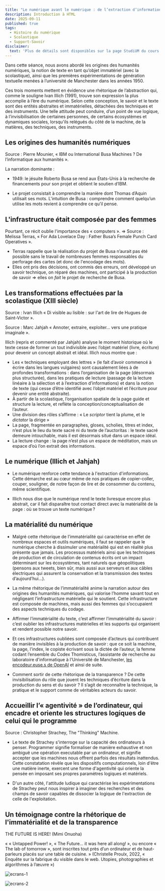 ```yaml
---
title: "Le numérique avant le numérique : de l’extraction d’informations au calcul"
description: Introduction à HTML
date: 2025-09-11
published: true
tags:
  - Histoire du numérique
  - Scolastique
  - Support-Savoir
disclaimer:
  text: 'Plus de détails sont disponibles sur la page StudiUM du cours.'
---
```


Dans cette séance, nous avons abordé les origines des humanités numériques, la notion de texte en tant qu’objet immatériel (avec la scolastique), ainsi que les premières expérimentations de génération textuelle menées à l’université de Manchester dans les années 1950. 

Ces trois moments mettent en évidence une rhétorique de l’abstraction qui, comme le souligne Ivan Illich (1991), trouve son expression la plus accomplie à l’ère du numérique. Selon cette conception, le savoir et le texte sont des entités abstraites et immatérielles, détachées des techniques et des instruments. Une telle attitude peut conduire, d’un point de vue logique, à l’invisibilisation de certaines personnes, de certains écosystèmes et dynamiques sociales, lorsqu'ils relégués du côté de la machine, de la matières, des techniques, des instruments. 

## Les origines des humanités numériques

Source : Pierre Mounier, « IBM ou International Busa Machines ? De l’informatique aux humanités ».

La narration dominante :

- 1949: le jésuite Roberto Busa se rend aux États-Unis à la recherche de financements pour son projet et obtient le soutien d’IBM.

- Le projet consistait à comprendre la manière dont Thomas d’Aquin utilisait ses mots. L'intuition de Busa : comprendre comment quelqu’un utilise les mots revient à comprendre ce qu’il pense.

## L'infrastructure était composée par des femmes

Pourtant, ce récit oublie l'importance des « computers ». => Source : Melissa Terras, « For Ada Lovelace Day&nbsp;: Father Busa’s Female Punch Card Operatives ».

- Terras rappelle que la réalisation du projet de Busa n’aurait pas été possible sans le travail de nombreuses femmes responsables du perforage des cartes (et donc de l'encodage des mots).
- Elles ont pris des décisions, ont commis des erreurs, ont développé un savoir technique, on réparé des machines, ont participé à la production de savoir => elles on _fait_ le projet de recherche de Busa.

## Les transformations effectuées par la scolastique (XIII siècle)

Source : Ivan Illich « Di visible au lisible : sur l'art de lire de Hugues de Saint-Victor ».

Source : Marc Jahjah « Annoter, extraire, exploiter... vers une pratique imaginale ».

Illich (repris et commenté par Jahjah) analyse le moment historique où le texte cesse de former un tout indivisible avec l’objet matériel (livre, écriture) pour devenir un concept abstrait et idéal. Illich nous montre que :  

- Les « techniques employant des lettres » (le fait d’avoir commencé à écrire dans les langues vulgaires) sont causalement liées à de profondes transformations : dans l’organisation de la page (désormais plus structurée), dans les pratiques de lecture (passage de la lecture linéaire à la sélection et à l’extraction d’informations) et dans la notion de texte (qui cesse d’être identifié avec l’objet matériel et l’écriture pour devenir une entité abstraite).
- À partir de la scolastique, l’organisation spatiale de la page guide et structure la lecture, et reflète la conception/conceptualisation de l’auteur.
- Une division des rôles s’affirme : « Le _scriptor_ tient la plume, et le _dictator_ la dirige  »
- La page, fragmentée en paragraphes, gloses, scholies, titres et index, n’est plus le lieu du texte sacré ni du texte de l’auctoritas : le texte sacré demeure intouchable, mais il est désormais situé dans un espace idéal.
- La lecture change : la page n’est plus un espace de méditation, mais un espace d’où l’on extrait des informations.

## Le numérique (Illich et Jahjah)

- Le numérique renforce cette tendance à l'extraction d'informations. Cette démarche est au cœur même de nos pratiques de copier-coller, couper, souligner, de notre façon de lire et de consommer du contenu, même scientifique. 

- Illich nous dise que le numérique rend le texte livresque encore plus abstrait, car il fait disparaître tout contact direct avec la matérialité de la page : où se trouve un texte numérique ?

## La matérialité du numérique

- Malgré cette rhétorique de l’immatérialité qui caractérise en effet de nombreux espaces et outils numériques, il faut se rappeler que le numérique cherche à dissimuler une matérialité qui est en réalité plus présente que jamais. Les processus matériels ainsi que les techniques de production et de circulation de contenus écrits ont un impact déterminant sur les écosystèmes, tant naturels que géopolitiques (pensons aux tweets, bien sûr, mais aussi aux serveurs et aux câbles électriques qui assurent la conservation et la transmission des textes d’aujourd’hui...).

- La même rhétorique de l’immatérialité anime la narration autour des origines des humanités numériques, qui valorise l’homme savant tout en négligeant l’infrastructure matérielle qui le soutient. Cette infrastructure est composée de machines, mais aussi des femmes qui s’occupaient des aspects techniques du codage.

- Affirmer l’immatérialité du texte, c’est affirmer l’immatérialité du savoir : c’est oublier les infrastructures matérielles et les supports qui organisent et rendent possible notre savoir. 

- Et ces infrastructures oubliées sont composée d’acteurs qui contribuent de manière invisibles à la production de savoir : que ce soit la machine, la page, l'index, le copiste écrivant sous la dictée de l’auteur, la femme codant l’ensemble du Codex Thomisticus, l’assistante de recherche au laboratoire d'informatique à l'Université de Manchester, [les encodeur.euse.s de OpenAI](https://time.com/6247678/openai-chatgpt-kenya-workers/) et ainsi de suite.

- Comment sortir de cette rhétorique de la transparence ? De cette invisibilisation du rôle que jouent les techniques d’écriture dans la production du sens et du savoir ? Il s’agit de reconnaître la technique, la pratique et le support comme de véritables acteurs du savoir.

## Accueillir l’« agentivité » de l’ordinateur, qui encadre et oriente les structures logiques de celui qui le programme

Source : Christopher Strachey, The "Thinking" Machine. 

- Le texte de Strachey s'interroge sur la capacité des ordinateurs à penser. Programmer signifie formaliser de manière exhaustive et non ambiguë une opération executable par un ordinateur, et signifie accepter que les machines nous offrent parfois des résultats inattendus. Cette constatation révèle que les dispositifs computationnels, loin d'être une matière inerte, exercent une forme d'agentivité qui oriente la pensée en imposant ses propres paramètres logiques et matériels.

- D'un autre côté, l'attitude ludique qui caractérise les expérimentations de Strachey peut nous inspirer à imaginer des recherches et des champs de savoir capables de dissocier la logique de l'extraction de celle de l'exploitation.

## Un témoignage contre la rhétorique de l'immatérialité et de la transparence

THE FUTURE IS HERE! (Mimi Onuoha)

« « Untapped Power! », « The Future… it was here all along! », ou encore « The lab of
tomorrow », sont inscrites tout près d’un ordinateur et de haut-parleurs placés sur une table
de cuisine. » (Christelle Proulx, 2022, « Enquête sur la fabrique du visible dans le web.
Utopies, photographies et algorithmes à l’œuvre »)

![ecrans-1](/images/1-future-is-here.png)

![ecrans-2](/images/2-future-is-here.png)



